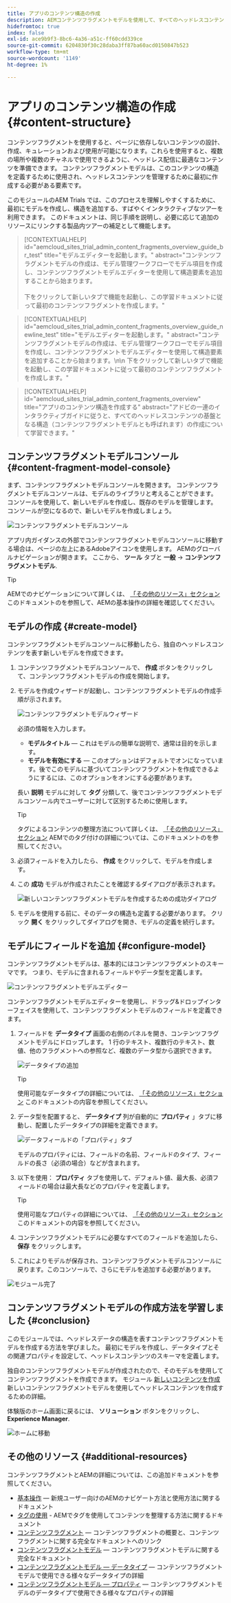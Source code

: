```yaml
---
title: アプリのコンテンツ構造の作成
description: AEMコンテンツフラグメントモデルを使用して、すべてのヘッドレスコンテンツの基盤となる構造を作成する方法を説明します。
hidefromtoc: true
index: false
exl-id: ace9b9f3-8bc6-4a36-a51c-ff60cdd339ce
source-git-commit: 6204830f30c28daba3ff87ba60acd0150847b523
workflow-type: tm+mt
source-wordcount: '1149'
ht-degree: 1%

---
```


# アプリのコンテンツ構造の作成 {#content-structure}

コンテンツフラグメントを使用すると、ページに依存しないコンテンツの設計、作成、キュレーションおよび使用が可能になります。これらを使用すると、複数の場所や複数のチャネルで使用できるように、ヘッドレス配信に最適なコンテンツを準備できます。 コンテンツフラグメントモデルは、このコンテンツの構造を定義するために使用され、ヘッドレスコンテンツを管理するために最初に作成する必要がある要素です。

このモジュールのAEM Trials では、このプロセスを理解しやすくするために、最初にモデルを作成し、構造を追加する、すばやくインタラクティブなツアーを利用できます。 このドキュメントは、同じ手順を説明し、必要に応じて追加のリソースにリンクする製品内ツアーの補足として機能します。

>[!CONTEXTUALHELP]
>id="aemcloud_sites_trial_admin_content_fragments_overview_guide_br_test"
>title="モデルエディターを起動します。"
>abstract="コンテンツフラグメントモデルの作成は、モデル管理ワークフローでモデル項目を作成し、コンテンツフラグメントモデルエディターを使用して構造要素を追加することから始まります。<br><br>下をクリックして新しいタブで機能を起動し、この学習ドキュメントに従って最初のコンテンツフラグメントを作成します。"

>[!CONTEXTUALHELP]
>id="aemcloud_sites_trial_admin_content_fragments_overview_guide_newline_test"
>title="モデルエディターを起動します。"
>abstract="コンテンツフラグメントモデルの作成は、モデル管理ワークフローでモデル項目を作成し、コンテンツフラグメントモデルエディターを使用して構造要素を追加することから始まります。\n\n 下をクリックして新しいタブで機能を起動し、この学習ドキュメントに従って最初のコンテンツフラグメントを作成します。"

>[!CONTEXTUALHELP]
>id="aemcloud_sites_trial_admin_content_fragments_overview"
>title="アプリのコンテンツ構造を作成する"
>abstract="アドビの一連のインタラクティブガイドに従うと、すべてのヘッドレスコンテンツの基盤となる構造（コンテンツフラグメントモデルとも呼ばれます）の作成について学習できます。"

## コンテンツフラグメントモデルコンソール {#content-fragment-model-console}

まず、コンテンツフラグメントモデルコンソールを開きます。 コンテンツフラグメントモデルコンソールは、モデルのライブラリと考えることができます。 コンソールを使用して、新しいモデルを作成し、既存のモデルを管理します。 コンソールが空になるので、新しいモデルを作成しましょう。

![コンテンツフラグメントモデルコンソール](assets/content-structure/content-fragment-model-console.png)

アプリ内ガイダンスの外部でコンテンツフラグメントモデルコンソールに移動する場合は、ページの左上にあるAdobeアイコンを使用します。 AEMのグローバルナビゲーションが開きます。 ここから、 **ツール** タブと **一般** -> **コンテンツフラグメントモデル**.

>[!TIP]
>
>AEMでのナビゲーションについて詳しくは、 [「その他のリソース」セクション](#additional-resources) このドキュメントのを参照して、AEMの基本操作の詳細を確認してください。

## モデルの作成 {#create-model}

コンテンツフラグメントモデルコンソールに移動したら、独自のヘッドレスコンテンツを表す新しいモデルを作成できます。

1. コンテンツフラグメントモデルコンソールで、 **作成** ボタンをクリックして、コンテンツフラグメントモデルの作成を開始します。

1. モデルを作成ウィザードが起動し、コンテンツフラグメントモデルの作成手順が示されます。

   ![コンテンツフラグメントモデルウィザード](assets/content-structure/model-wizard.png)

   必須の情報を入力します。

   * **モデルタイトル**  — これはモデルの簡単な説明で、通常は目的を示します。
   * **モデルを有効にする**  — このオプションはデフォルトでオンになっています。後でこのモデルに基づいてコンテンツフラグメントを作成できるようにするには、このオプションをオンにする必要があります。

   長い **説明** モデルに対して **タグ** 分類して、後でコンテンツフラグメントモデルコンソール内でユーザーに対して区別するために使用します。

   >[!TIP]
   >
   >タグによるコンテンツの整理方法について詳しくは、 [「その他のリソース」セクション](#additional-resources) AEMでのタグ付けの詳細については、このドキュメントのを参照してください。

1. 必須フィールドを入力したら、 **作成** をクリックして、モデルを作成します。

1. この **成功** モデルが作成されたことを確認するダイアログが表示されます。

   ![新しいコンテンツフラグメントモデルを作成するための成功ダイアログ](assets/content-structure/success.png)

1. モデルを使用する前に、そのデータの構造も定義する必要があります。 クリック **開く** をクリックしてダイアログを開き、モデルの定義を続行します。

## モデルにフィールドを追加 {#configure-model}

コンテンツフラグメントモデルは、基本的にはコンテンツフラグメントのスキーマです。 つまり、モデルに含まれるフィールドやデータ型を定義します。

![コンテンツフラグメントモデルエディター](assets/content-structure/model-editor.png)

コンテンツフラグメントモデルエディターを使用し、ドラッグ&amp;ドロップインターフェイスを使用して、コンテンツフラグメントモデルのフィールドを定義できます。

1. フィールドを **データタイプ** 画面の右側のパネルを開き、コンテンツフラグメントモデルにドロップします。 1 行のテキスト、複数行のテキスト、数値、他のフラグメントへの参照など、複数のデータ型から選択できます。

   ![データタイプの追加](assets/content-structure/drop-fields.png)

   >[!TIP]
   >
   >使用可能なデータタイプの詳細については、 [「その他のリソース」セクション](#additional-resources) このドキュメントの内容を参照してください。

1. データ型を配置すると、 **データタイプ** 列が自動的に **プロパティ** 」タブに移動し、配置したデータタイプの詳細を定義できます。

   ![データフィールドの「プロパティ」タブ](assets/content-structure/data-type-properties.png)

   モデルのプロパティには、フィールドの名前、フィールドのタイプ、フィールドの長さ（必須の場合）などが含まれます。

1. 以下を使用： **プロパティ** タブを使用して、デフォルト値、最大長、必須フィールドの場合は最大長などのプロパティを定義します。

   >[!TIP]
   >
   >使用可能なプロパティの詳細については、 [「その他のリソース」セクション](#additional-resources) このドキュメントの内容を参照してください。

1. コンテンツフラグメントモデルに必要なすべてのフィールドを追加したら、 **保存** をクリックします。

1. これによりモデルが保存され、コンテンツフラグメントモデルコンソールに戻ります。このコンソールで、さらにモデルを追加する必要があります。

![モジュール完了](assets/content-structure/content-fragment-model-console-populated.png)

## コンテンツフラグメントモデルの作成方法を学習しました {#conclusion}

このモジュールでは、ヘッドレスデータの構造を表すコンテンツフラグメントモデルを作成する方法を学びました。 最初にモデルを作成し、データタイプとその関連プロパティを設定して、ヘッドレスコンテンツのスキーマを定義します。

独自のコンテンツフラグメントモデルが作成されたので、そのモデルを使用してコンテンツフラグメントを作成できます。 モジュール [新しいコンテンツを作成](create-content.md) 新しいコンテンツフラグメントモデルを使用してヘッドレスコンテンツを作成するための詳細。

体験版のホーム画面に戻るには、 **ソリューション** ボタンをクリックし、 **Experience Manager**.

![ホームに移動](assets/content-structure/home.png)

## その他のリソース {#additional-resources}

コンテンツフラグメントとAEMの詳細については、この追加ドキュメントを参照してください。

* [基本操作](/help/sites-cloud/authoring/getting-started/basic-handling.md)  — 新規ユーザー向けのAEMのナビゲート方法と使用方法に関するドキュメント
* [タグの使用](/help/sites-cloud/authoring/features/tags.md) - AEMでタグを使用してコンテンツを整理する方法に関するドキュメント
* [コンテンツフラグメント](/help/assets/content-fragments/content-fragments.md)  — コンテンツフラグメントの概要と、コンテンツフラグメントに関する完全なドキュメントへのリンク
* [コンテンツフラグメントモデル](/help/assets/content-fragments/content-fragments-models.md)  — コンテンツフラグメントモデルに関する完全なドキュメント
* [コンテンツフラグメントモデル — データタイプ](/help/assets/content-fragments/content-fragments-models.md#data-types)  — コンテンツフラグメントモデルで使用できる様々なデータタイプの詳細
* [コンテンツフラグメントモデル — プロパティ](/help/assets/content-fragments/content-fragments-models.md#data-types)  — コンテンツフラグメントモデルのデータタイプで使用できる様々なプロパティの詳細
